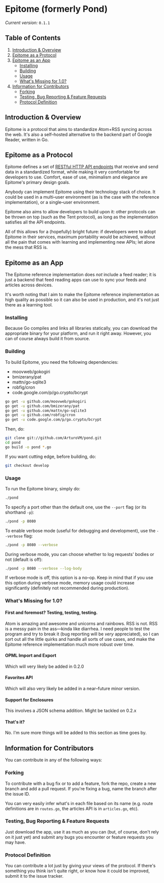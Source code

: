 # Epitome (formerly Pond)

_Current version:_ `0.1.1`

## Table of Contents

1. [Introduction & Overview](#introduction--overview)
2. [Epitome as a Protocol](#pond-as-a-protocol)
3. [Epitome as an App](#pond-as-an-app)
   * [Installing](#installing)
   * [Building](#building)
   * [Usage](#usage)
   * [What's Missing for 1.0?](#whats-missing-for-10)
4. [Information for Contributors](#information-for-contributors)
   * [Forking](#forking)
   * [Testing, Bug Reporting & Feature Requests](#testing-bug-reporting--feature-requests)
   * [Protocol Definition](#protocol-definition)


## Introduction & Overview

Epitome is a protocol that aims to standardize Atom+RSS syncing across the web. It's also a self–hosted alternative to the backend part of Google Reader, written in Go.

## Epitome as a Protocol

Epitome defines a set of [RESTful HTTP API endpoints](https://github.com/ArturoVM/pond/blob/master/api_doc.md) that receive and send data in a standardized format, while making it very comfortable for developers to use. Comfort, ease of use, minimalism and elegance are Epitome's primary design goals.

Anybody can implement Epitome using their technology stack of choice. It could be used in a multi–user environment (as is the case with the reference implementation), or a single–user environment.

Epitome also aims to allow developers to build upon it: other protocols can be thrown on top (such as the Tent protocol), as long as the implementation satisfies all the API endpoints.

All of this allows for a (hopefully) bright future: if developers were to adopt Epitome in their services, maximum portability would be achieved, without all the pain that comes with learning and implementing new APIs; let alone the mess that RSS is.

## Epitome as an App

The Epitome reference implementation does _not_ include a feed reader; it is just a backend that feed reading apps can use to sync your feeds and articles across devices. 

It's worth noting that I aim to make the Epitome reference implementation as high quality as possible so it can also be used in production, and it's not just there as a learning tool.

### Installing

Because Go compiles and links all libraries statically, you can download the appropriate binary for your platform, and run it right away. However, you can of course always build it from source.

### Building

To build Epitome, you need the following dependencies:

* moovweb/gokogiri
* bmizerany/pat
* mattn/go-sqlite3
* robfig/cron
* code.google.com/p/go.crypto/bcrypt

```bash
go get -u github.com/moovweb/gokogiri
go get -u github.com/bmizerany/pat
go get -u github.com/mattn/go-sqlite3
go get -u github.com/robfig/cron
go get -u code.google.com/p/go.crypto/bcrypt
```

Then, do:

```bash
git clone git://github.com/ArturoVM/pond.git
cd pond
go build -o pond *.go
```

If you want cutting edge, before building, do:

```bash
git checkout develop
```

### Usage

To run the Epitome binary, simply do:

```bash
./pond
```

To specify a port other than the default one, use the `--port` flag (or its shorthand `-p`):

```bash
./pond -p 8080
```

To enable verbose mode (useful for debugging and development), use the `--verbose` flag:

```bash
./pond -p 8080 --verbose
```

During verbose mode, you can choose whether to log requests' bodies or not (default is off):

```bash
./pond -p 8080 --verbose --log-body
```

If verbose mode is off, this option is a no–op. Keep in mind that if you use this option during verbose mode, memory usage could increase significantly (definitely not recommended during production).

### What's Missing for 1.0?

#### First and foremost? Testing, testing, testing.

Atom is amazing and awesome and unicorns and rainbows. RSS is not. RSS is a messy pain in the ass—kinda like diarrhea. I need people to test the program and try to break it (bug reporting will be _very_ appreciated), so I can sort out all the little quirks and handle all sorts of use cases, and make the Epitome reference implementation much more robust over time.

#### OPML Import and Export

Which will very likely be added in 0.2.0

#### Favorites API

Which will also very likely be added in a near–future minor version.

#### Support for Enclosures

This involves a JSON schema addition. Might be tackled on 0.2.x

#### That's it?

No. I'm sure more things will be added to this section as time goes by.

## Information for Contributors

You can contribute in any of the following ways:

### Forking

To contribute with a bug fix or to add a feature, fork the repo, create a new branch and add a pull request. If you're fixing a bug, name the branch after the issue ID.

You can very easily infer what's in each file based on its name (e.g. route definitions are in `routes.go`, the articles API is in `articles.go`, etc).

### Testing, Bug Reporting & Feature Requests

Just download the app, use it as much as you can (but, of course, don't rely on it just yet) and submit any bugs you encounter or feature requests you may have.

### Protocol Definition

You can contribute a lot just by giving your views of the protocol. If there's something you think isn't quite right, or know how it could be improved, submit it to the issue tracker.
